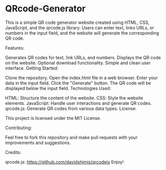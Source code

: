 # QRcode-Generator
This is a simple QR code generator website created using HTML, CSS, JavaScript, and the qrcode.js library. Users can enter text, links URLs, or numbers in the input field, and the website will generate the corresponding QR code.

Features:

Generates QR codes for text, link URLs, and numbers.
Displays the QR code on the website.
Optional download functionality.
Simple and clean user interface.
Getting Started:

Clone the repository.
Open the index.html file in a web browser.
Enter your data in the input field.
Click the "Generate" button.
The QR code will be displayed below the input field.
Technologies Used:

HTML: Structure the content of the website.
CSS: Style the website elements.
JavaScript: Handle user interactions and generate QR codes.
qrcode.js: Generate QR codes from various data types.
License:

This project is licensed under the MIT License.

Contributing:

Feel free to fork this repository and make pull requests with your improvements and suggestions.

Credits:

qrcode.js: https://github.com/davidshimjs/qrcodejs
Enjoy!
